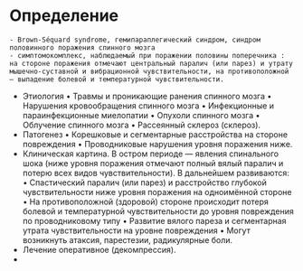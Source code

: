 # Определение
	- Brown-Séquard syndrome, гемипараплегический синдром, синдром половинного поражения спинного мозга
	- симптомокомплекс, наблюдаемый при поражении половины поперечника : на стороне поражения отмечают центральный паралич (или парез) и утрату мышечно-суставной и вибрационной чувствительности, на противоположной — выпадение болевой и температурной чувствительности.
- Этиология • Травмы и проникающие ранения спинного мозга • Нарушения кровообращения спинного мозга • Инфекционные и параинфекционные миелопатии • Опухоли спинного мозга • Облучение спинного мозга • Рассеянный склероз (склероз).
- Патогенез • Корешковые и сегментарные расстройства на стороне повреждения • Проводниковые нарушения уровня поражения ниже.
- Клиническая картина. В остром периоде — явления спинального шока (ниже уровня поражения отмечают полный вялый паралич и потерю всех видов чувствительности). В дальнейшем развиваются: • Спастический паралич (или парез) и расстройство глубокой чувствительности ниже уровня поражения на одноимённой стороне • На противоположной (здоровой) стороне происходит потеря болевой и температурной чувствительности до уровня повреждения по проводниковому типу • Развитие вялого пареза и сегментарная утрата чувствительности на уровне повреждения • Могут возникнуть атаксия, парестезии, радикулярные боли.
- Лечение оперативное (декомпрессия).
-
